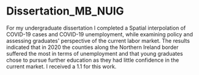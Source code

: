 # Dissertation_MB_NUIG
For my undergraduate dissertation I completed a Spatial interpolation of COVID-19 cases and COVID-19 unemployment, while examining policy and assessing graduates' perspective of the current labor market. The results indicated that in 2020 the counties along the Northern Ireland border suffered the most in terms of unemployment and that young graduates chose to pursue further education as they had little confidence in the current market. I received a 1.1 for this work. 

